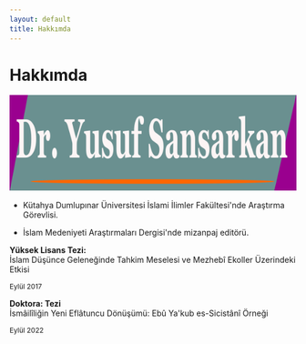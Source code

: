 ```yaml
---
layout: default
title: Hakkımda
---
```


# Hakkımda

<img src="/assets/images/banner2.png" alt="inkscape ile çizilen Dr. Yusuf Sansarkan bannerı">


- Kütahya Dumlupınar Üniversitesi İslami İlimler Fakültesi'nde Araştırma Görevlisi.

- İslam Medeniyeti Araştırmaları Dergisi'nde mizanpaj editörü.

**Yüksek Lisans Tezi:**<br> 
İslam Düşünce Geleneğinde Tahkim Meselesi ve Mezhebî Ekoller Üzerindeki Etkisi<br>
<p style="font-size: 12px;">Eylül 2017</p>

**Doktora: Tezi**<br>
İsmâilîliğin Yeni Eflâtuncu Dönüşümü: Ebû Ya'kub es-Sicistânî Örneği<br>
<p style="font-size: 12px;">Eylül 2022</p>